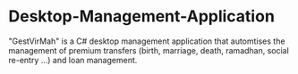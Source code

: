 # Desktop-Management-Application
 "GestVirMah" is a C# desktop management application that automtises the management of premium transfers (birth, marriage, death, ramadhan, social re-entry ...) and  loan management.
